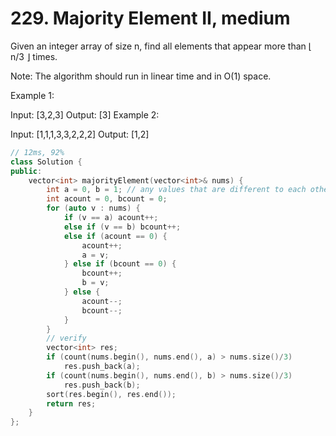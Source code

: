 # 229. Majority Element II, medium
Given an integer array of size n, find all elements that appear more than ⌊ n/3 ⌋ times.

Note: The algorithm should run in linear time and in O(1) space.

Example 1:

Input: [3,2,3]
Output: [3]
Example 2:

Input: [1,1,1,3,3,2,2,2]
Output: [1,2]

```c++
// 12ms, 92%
class Solution {
public:
    vector<int> majorityElement(vector<int>& nums) {
        int a = 0, b = 1; // any values that are different to each other
        int acount = 0, bcount = 0;
        for (auto v : nums) {
            if (v == a) acount++;
            else if (v == b) bcount++;
            else if (acount == 0) {
                acount++;
                a = v;
            } else if (bcount == 0) {
                bcount++;
                b = v;
            } else {
                acount--;
                bcount--;
            }
        }
        // verify
        vector<int> res;
        if (count(nums.begin(), nums.end(), a) > nums.size()/3)
            res.push_back(a);
        if (count(nums.begin(), nums.end(), b) > nums.size()/3)
            res.push_back(b);
        sort(res.begin(), res.end());
        return res;
    }
};
```